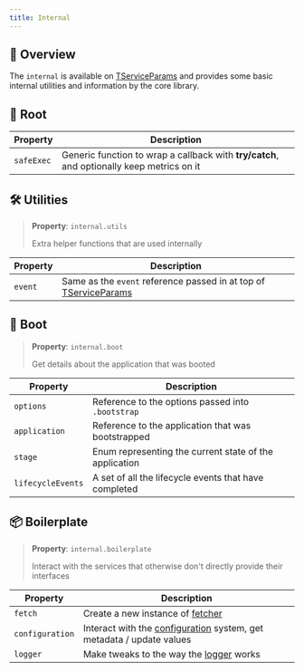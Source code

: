 ```yaml
---
title: Internal
---
```


## 📘 Overview

The `internal` is available on [TServiceParams](/docs/core/exports/TServiceParams) and provides some basic internal utilities and information by the core library.

## 🌱 Root

| Property   | Description                                                                               |
| ---------- | ----------------------------------------------------------------------------------------- |
| `safeExec` | Generic function to wrap a callback with **try/catch**, and optionally keep metrics on it |

## 🛠 Utilities

> **Property**: `internal.utils`
>
> Extra helper functions that are used internally

| Property | Description                                                          |
| -------- | -------------------------------------------------------------------- |
| `event`  | Same as the `event` reference passed in at top of [TServiceParams](/docs/core/exports/TServiceParams) |

## 🚀 Boot

> **Property**: `internal.boot`
>
> Get details about the application that was booted

| Property          | Description                                            |
| ----------------- | ------------------------------------------------------ |
| `options`         | Reference to the options passed into `.bootstrap`      |
| `application`     | Reference to the application that was bootstrapped     |
| `stage`           | Enum representing the current state of the application |
| `lifecycleEvents` | A set of all the lifecycle events that have completed  |

## 📦 Boilerplate

> **Property**: `internal.boilerplate`
>
> Interact with the services that otherwise don't directly provide their interfaces

| Property        | Description                                                              |
| --------------- | ------------------------------------------------------------------------ |
| `fetch`         | Create a new instance of [fetcher](/docs/core/fetch)                      |
| `configuration` | Interact with the [configuration](/docs/core/configuration) system, get metadata / update values |
| `logger`        | Make tweaks to the way the [logger](/docs/core/logger) works                              |
